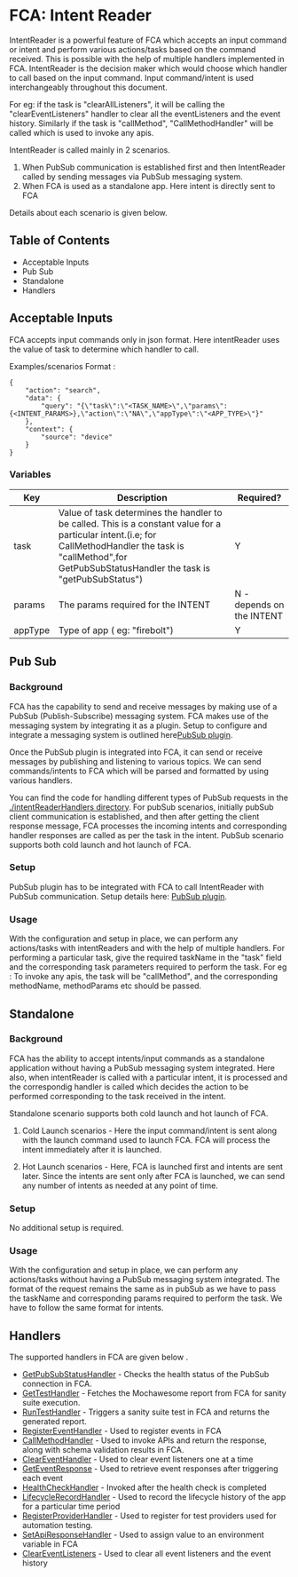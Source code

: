 # FCA: Intent Reader

IntentReader is a powerful feature of FCA which accepts an input command or intent and perform various actions/tasks based on the command received. This is possible with the help of multiple  handlers implemented in FCA. IntentReader is the decision maker which would choose which handler to call based on the input command. Input command/intent is used interchangeably throughout this document.

For eg: if the task is "clearAllListeners", it will be calling the "clearEventListeners" handler to clear all the eventListeners and the event history. Similarly if the task is "callMethod", "CallMethodHandler" will be called which is used to invoke any apis.

IntentReader is called mainly in 2 scenarios. 
1. When PubSub communication is established first and then IntentReader called by sending messages via PubSub messaging system. 
2. When FCA is used as a standalone app. Here intent is directly sent to FCA  

Details about each scenario is given below.
## Table of Contents

- Acceptable Inputs
- Pub Sub
- Standalone
- Handlers

## Acceptable Inputs
FCA accepts input commands only in json format. Here intentReader uses the value of task to determine which handler to call.  

Examples/scenarios
Format :
```
{
    "action": "search",
    "data": {
        "query": "{\"task\":\"<TASK_NAME>\",\"params\":{<INTENT_PARAMS>},\"action\":\"NA\",\"appType\":\"<APP_TYPE>\"}"
    },
    "context": {
        "source": "device"
    }
}
```

### Variables

| Key           |Description                                                                                                                      																							| Required?                   |
|---------------|---------------------------------------------------------------------------------------------------------------------------------------------------------------------------------------------------------------------------|-----------------------------|
| task     		| Value of task determines the handler to be called. This is a constant value for a particular intent.(i.e; for CallMethodHandler the task is "callMethod",for GetPubSubStatusHandler the task is "getPubSubStatus")  		| Y                           |                                                                                | Y                           |
| params 		| The params required for the INTENT                                                                                              																							| N - depends on the INTENT   |
| appType      	| Type of app ( eg: "firebolt")                                                                                                   																							| Y                           |
## Pub Sub
### Background

FCA has the capability to send and receive messages by making use of a PubSub (Publish-Subscribe) messaging system. FCA makes use of the messaging system by integrating it as a plugin. Setup to configure and integrate a messaging system is outlined here[PubSub plugin](../plugins/PubSub.md).

Once the PubSub plugin is integrated into FCA, it can send or receive messages by publishing and listening to various topics.
We can send commands/intents to FCA which will be parsed and formatted by using various handlers.

You can find the code for handling different types of PubSub requests in the [./intentReaderHandlers directory](./intentReaderHandlers).
For pubSub scenarios, initially pubSub client communication is established, and then after getting the client response message, FCA processes the incoming intents and corresponding handler responses are called as per the task in the intent.
PubSub scenario supports both cold launch and hot launch of FCA. 

### Setup

PubSub plugin has to be integrated with FCA to call IntentReader with PubSub communication. Setup details here: [PubSub plugin](../plugins/PubSub.md).

### Usage

With the configuration and setup in place, we can perform any actions/tasks with intentReaders and with the help of multiple handlers.
For performing a particular task, give the required taskName in the "task" field and the corresponding task parameters required to perform the task.
For eg :
To invoke any apis, the task will be "callMethod", and the corresponding methodName, methodParams etc should be passed.
## Standalone
### Background

FCA has the ability to accept intents/input commands as a standalone application without having a PubSub messaging system integrated. Here also, when intentReader is called with a particular intent, it is processed and the correspondig handler is called which decides the action to be performed corresponding to the task received in the intent.

Standalone scenario supports both cold launch and hot launch of FCA. 
1. Cold Launch scenarios - Here the input command/intent is sent along with the launch command used to launch FCA. FCA will process the intent immediately after it is launched. 

2. Hot Launch scenarios - Here, FCA is launched first and intents are sent later. Since the intents are sent only after FCA is launched, we can send any number of intents as needed at any point of time. 

### Setup

No additional setup is required. 

### Usage
With the configuration and setup in place, we can perform any actions/tasks without having a PubSub messaging system integrated. The format of the request remains the same as in pubSub as we have to pass the taskName and corresponding params required to perform the task. We have to follow the same format for intents.
## Handlers

The supported handlers in FCA are given below .
* [GetPubSubStatusHandler](./intentReaderHandlers/GetPubSubStatusHandler.md) - Checks the health status of the PubSub connection in FCA.
* [GetTestHandler](./intentReaderHandlers/GetTestHandler.md) - Fetches the Mochawesome report from FCA for sanity suite execution.
* [RunTestHandler](./intentReaderHandlers/RunTestHandler.md) - Triggers a sanity suite test in FCA and returns the generated report.
* [RegisterEventHandler](./intentReaderHandlers/RegisterEventHandler.md) - Used to register events in FCA
* [CallMethodHandler](./intentReaderHandlers/CallMethodHandler.md) - Used to invoke APIs and return the response, along with schema validation results in FCA.
* [ClearEventHandler](./intentReaderHandlers/ClearEventHandler.md) - Used to clear event listeners one at a time
* [GetEventResponse](./intentReaderHandlers/GetEventResponse.md) - Used to retrieve event responses after triggering each event
* [HealthCheckHandler](./intentReaderHandlers/HealthCheckHandler.md) - Invoked after the health check is completed
* [LifecycleRecordHandler](./intentReaderHandlers/LifecycleRecordHandler.md) - Used to record the lifecycle history of the app for a particular time period
* [RegisterProviderHandler](./intentReaderHandlers/RegisterProviderHandler.md) - Used to register for test providers used for automation testing.
* [SetApiResponseHandler](./intentReaderHandlers/SetApiResponseHandler.md) - Used to assign value to an environment variable in FCA
* [ClearEventListeners](./intentReaderHandlers/ClearEventListeners.md) -  Used to clear all event listeners and the event history
